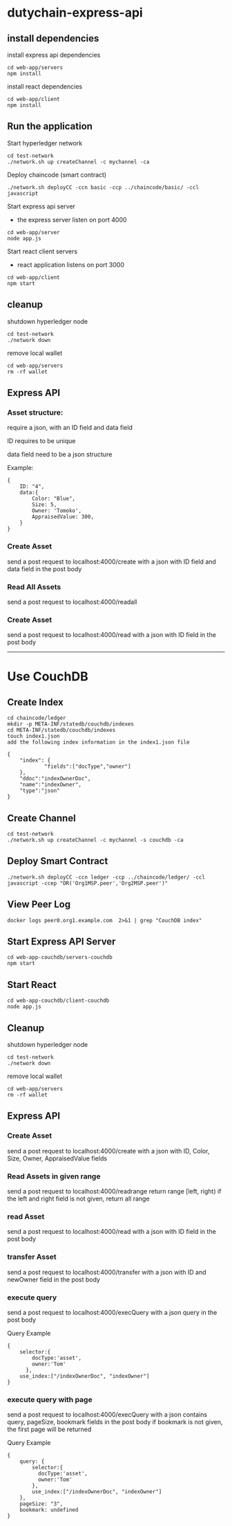 # dutychain-express-api

## install dependencies
install express api dependencies
```
cd web-app/servers
npm install
```

install react dependencies
```
cd web-app/client
npm install
```

## Run the application

Start hyperledger network
```
cd test-network
./network.sh up createChannel -c mychannel -ca
```

Deploy chaincode (smart contract)
```
./network.sh deployCC -ccn basic -ccp ../chaincode/basic/ -ccl javascript
```

Start express api server
* the express server listen on port 4000
```
cd web-app/server
node app.js
```

Start react client servers
* react application listens on port 3000
```
cd web-app/client
npm start
```

## cleanup
shutdown hyperledger node
```
cd test-network
./network down
```

remove local wallet
```
cd web-app/servers
rm -rf wallet
```

## Express API
### Asset structure:
require a json, with an ID field and data field

ID requires to be unique

data field need to be a json structure

Example:
```
{
    ID: "4",
    data:{
        Color: "Blue",
        Size: 5,
        Owner: 'Tomoko',
        AppraisedValue: 300,
    }
}
```


### Create Asset
send a post request to localhost:4000/create
with a json with ID field and data field in the post body

### Read All Assets
send a post request to localhost:4000/readall

### Create Asset
send a post request to localhost:4000/read
with a json with ID field in the post body

---

# Use CouchDB

## Create Index
```
cd chaincode/ledger
mkdir -p META-INF/statedb/couchdb/indexes
cd META-INF/statedb/couchdb/indexes
touch index1.json
add the following index information in the index1.json file

{
    "index": {
            "fields":["docType","owner"]
    },
    "ddoc":"indexOwnerDoc",
    "name":"indexOwner",
    "type":"json"
}
```

## Create Channel
```
cd test-network
./network.sh up createChannel -c mychannel -s couchdb -ca
```


## Deploy Smart Contract
```
./network.sh deployCC -ccn ledger -ccp ../chaincode/ledger/ -ccl javascript -ccep "OR('Org1MSP.peer','Org2MSP.peer')"
```

## View Peer Log
```
docker logs peer0.org1.example.com  2>&1 | grep "CouchDB index"
```

## Start Express API Server
```
cd web-app-couchdb/servers-couchdb
npm start
```

## Start React
```
cd web-app-couchdb/client-couchdb
node app.js
```

## Cleanup
shutdown hyperledger node
```
cd test-network
./network down
```

remove local wallet
```
cd web-app/servers
rm -rf wallet
```

## Express API 
### Create Asset
send a post request to localhost:4000/create
with a json with ID, Color, Size, Owner, AppraisedValue fields

### Read Assets in given range
send a post request to localhost:4000/readrange
return range [left, right)
if the left and right field is not given, return all range

### read Asset
send a post request to localhost:4000/read
with a json with ID field in the post body

### transfer Asset
send a post request to localhost:4000/transfer
with a json with ID and newOwner field in the post body

### execute query
send a post request to localhost:4000/execQuery
with a json query in the post body

Query Example
```
{
    selector:{
        docType:'asset',
        owner:'Tom'
      },
    use_index:["/indexOwnerDoc", "indexOwner"]
}

```

### execute query with page
send a post request to localhost:4000/execQuery
with a json contains query, pageSize, bookmark fields in the post body
if bookmark is not given, the first page will be returned

Query Example
```
{
    query: {
        selector:{
          docType:'asset',
          owner:'Tom'
        },
        use_index:["/indexOwnerDoc", "indexOwner"]
    },
    pageSize: "3",
    bookmark: undefined
}

```